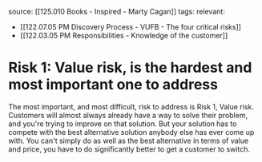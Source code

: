 source: [[125.010 Books - Inspired - Marty Cagan]]
tags:
relevant:
- [[122.07.05 PM Discovery Process - VUFB - The four critical risks]]
- [[122.03.05 PM Responsibilities - Knowledge of the customer]]

# Risk 1: Value risk, is the hardest and most important one to address

The most important, and most difficult, risk to address is Risk 1, Value risk. Customers will almost always already have a way to solve their problem, and you're trying to improve on that solution. But your solution has to compete with the best alternative solution anybody else has ever come up with. You can't simply do as well as the best alternative in terms of value and price, you have to do significantly better to get a customer to switch.

